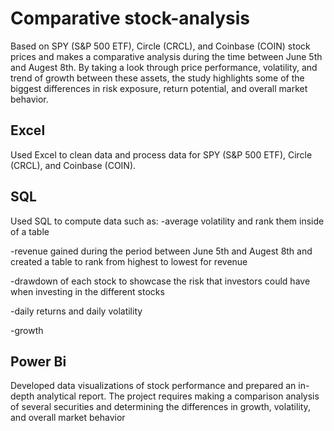 # Comparative stock-analysis
Based on SPY (S&P 500 ETF), Circle (CRCL), and Coinbase (COIN) stock prices and makes a comparative analysis during the time between June 5th and Augest 8th. By taking a look through price performance, volatility, and trend of growth between these assets, the study highlights some of the biggest differences in risk exposure, return potential, and overall market behavior.
## Excel
Used Excel to clean data and process data for SPY (S&P 500 ETF), Circle (CRCL), and Coinbase (COIN).
## SQL
Used SQL to compute data such as:
-average volatility and rank them inside of a table

-revenue gained during the period between June 5th and Augest 8th and created a table to rank from highest to lowest for revenue

-drawdown of each stock to showcase the risk that investors could have when investing in the different stocks

-daily returns and daily volatility

-growth
## Power Bi
Developed data visualizations of stock performance and prepared an in-depth analytical report. The project requires making  a comparison analysis of several securities and determining the differences in growth, volatility, and overall market behavior



